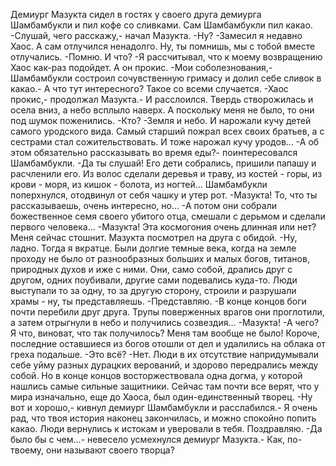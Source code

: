   Демиург Мазукта сидел в гостях у своего друга демиурга Шамбамбукли и пил кофе со сливками. Сам Шамбамбукли пил какао.
-Слушай, чего расскажу,- начал Мазукта.
-Ну?
-Замесил я недавно Хаос. А сам отлучился ненадолго. Ну, ты помнишь, мы с тобой вместе отлучались.
-Помню. И что?
-Я рассчитывал, что к моему возвращению Хаос как-раз подойдет. А он прокис.
-Мои соболезнования,- Шамбамбукли состроил сочувственную гримасу и долил себе сливок в какао.- А что тут интересного? Такое со всеми случается.
-Хаос прокис,- продолжал Мазукта.- И расслоился. Твердь створожилась и осела вниз, а небо всплыло наверх. А поскольку меня не было, то они под шумок поженились.
-Кто?
-Земля и небо. И нарожали кучу детей самого уродского вида. Самый старший пожрал всех своих братьев, а с сестрами стал сожительствовать. И тоже нарожал кучу уродов...
-А об этом обязательно рассказывать во время еды?- поинтересовался Шамбамбукли.
-Да ты слушай! Его дети собрались, пришили папашу и расчленили его. Из волос сделали деревья и траву, из костей - горы, из крови - моря, из кишок - болота, из ногтей...
Шамбамбукли поперхнулся, отодвинул от себя чашку и утер рот.
-Мазукта! То, что ты рассказываешь, очень интересно, но...
-А потом они собрали божественное семя своего убитого отца, смешали с дерьмом и сделали первого человека...
-Мазукта! Эта космогония очень длинная или нет? Меня сейчас стошнит.
Мазукта посмотрел на друга с обидой.
-Ну, ладно. Тогда я вкратце. Были долгие темные века, когда на земле проходу не было от разнообразных больших и малых богов, титанов, природных духов и иже с ними. Они, само собой, дрались друг с другом, одних поубивали, другие сами подевались куда-то. Люди выступали то за одну, то за другую сторону, строили и разрушали храмы - ну, ты представляешь.
-Представляю.
-В конце концов боги почти перебили друг друга. Трупы поверженных врагов они проглотили, а затем отрыгнули в небо и получились созвездия...
-Мазукта!
-А чего? Я что, виноват, что так получилось? Меня там вообще не было! Короче, последние оставшиеся из богов отошли от дел и удалились на облака от греха подальше.
-Это всё?
-Нет. Люди в их отсутствие напридумывали себе уйму разных дурацких верований, и здорово передрались между собой. Но в конце концов восторжествовала одна догма, у которой нашлись самые сильные защитники. Сейчас там почти все верят, что у мира изначально, еще до Хаоса, был один-единственный творец.
-Ну вот и хорошо,- кивнул демиург Шамбамбукли и расслабился.- Я очень рад, что твоя история наконец закончилась, и можно спокойно попить какао. Люди вернулись к истокам и уверовали в тебя. Поздравляю.
-Да было бы с чем...- невесело усмехнулся демиург Мазукта.- Как, по-твоему, они называют своего творца?    